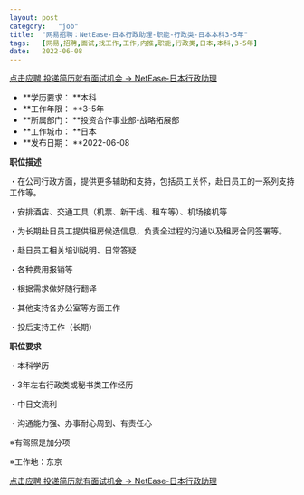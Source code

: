 ```yaml
---
layout:	post
category:	"job"
title:	"网易招聘：NetEase-日本行政助理-职能-行政类-日本本科3-5年"
tags:	[网易,招聘,面试,找工作,工作,内推,职能,行政类,日本,本科,3-5年]
date:	2022-06-08
---
```


[点击应聘 投递简历就有面试机会 ->  NetEase-日本行政助理](http://mobile.bole.netease.com/bole/boleDetail?id=40234&employeeId=346f03c3cda5f04c&key=all)



- **学历要求： **本科
- **工作年限： **3-5年
- **所属部门： **投资合作事业部-战略拓展部
- **工作城市： **日本
- **发布日期： **2022-06-08



**职位描述**

・在公司行政方面，提供更多辅助和支持，包括员工关怀，赴日员工的一系列支持工作等。

・安排酒店、交通工具（机票、新干线、租车等）、机场接机等

・为长期赴日员工提供租房候选信息，负责全过程的沟通以及租房合同签署等。

・赴日员工相关培训说明、日常答疑

・各种费用报销等

・根据需求做好随行翻译

・其他支持各办公室等方面工作

・投后支持工作（长期）　



**职位要求**

・本科学历

・3年左右行政类或秘书类工作经历

・中日文流利

・沟通能力强、办事耐心周到、有责任心

※有驾照是加分项

※工作地：东京



[点击应聘 投递简历就有面试机会 ->  NetEase-日本行政助理](http://mobile.bole.netease.com/bole/boleDetail?id=40234&employeeId=346f03c3cda5f04c&key=all)